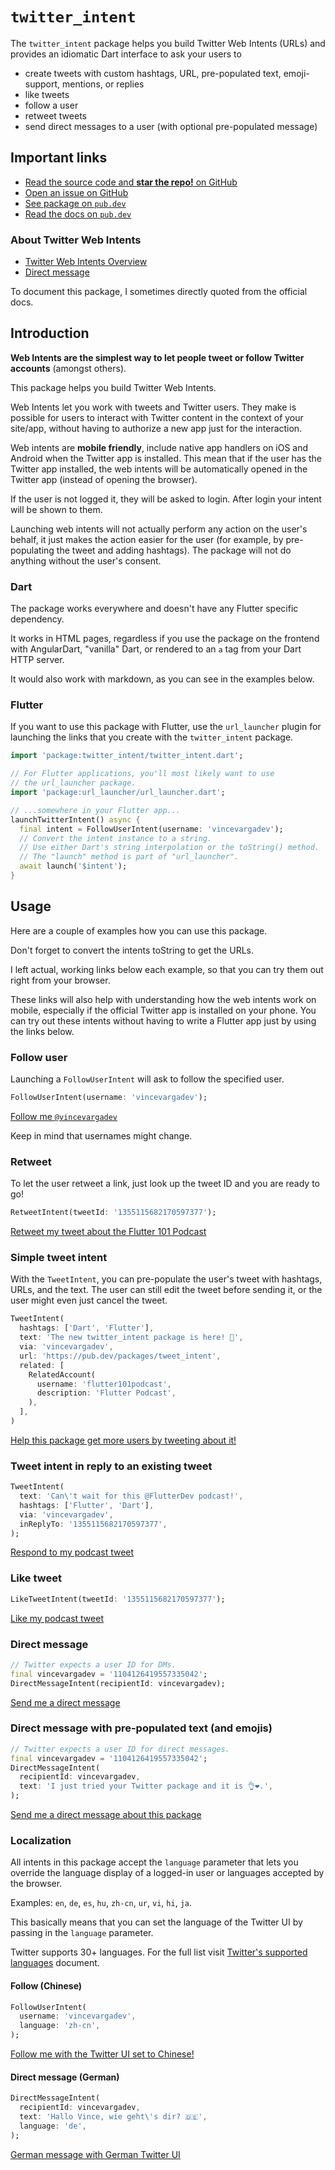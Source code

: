 # `twitter_intent`


The `twitter_intent` package helps you build Twitter Web Intents (URLs) and
provides an idiomatic Dart interface to ask your users to

* create tweets with custom hashtags, URL, pre-populated text, emoji-support, mentions, or replies
* like tweets
* follow a user
* retweet tweets
* send direct messages to a user (with optional pre-populated message)

## Important links

* [Read the source code and **star the repo!** on GitHub](https://github.com/dartsidedev/twitter_intent)
* [Open an issue on GitHub](https://github.com/dartsidedev/twitter_intent/issues)
* [See package on `pub.dev`](https://pub.dev/packages/twitter_intent)
* [Read the docs on `pub.dev`](https://pub.dev/documentation/twitter_intent/latest/)

### About Twitter Web Intents

* [Twitter Web Intents Overview](https://developer.twitter.com/en/docs/twitter-for-websites/web-intents/overview)
* [Direct message](https://developer.twitter.com/en/docs/twitter-for-websites/direct-message-button)

To document this package, I sometimes directly quoted from the official docs.

## Introduction 

**Web Intents are the simplest way to let people tweet or follow Twitter accounts** (amongst others).

This package helps you build Twitter Web Intents.

Web Intents let you work with tweets and Twitter users.
They make is possible for users to interact with Twitter content in the context
of your site/app, without having to authorize a new app just for the interaction.

Web intents are **mobile friendly**, include native app handlers on iOS and Android
when the Twitter app is installed.
This mean that if the user has the Twitter app installed, the web intents will
be automatically opened in the Twitter app (instead of opening the browser).

If the user is not logged it, they will be asked to login.
After login your intent will be shown to them.

Launching web intents will not actually perform any action on the user's behalf,
it just makes the action easier for the user (for example, by pre-populating the tweet and adding hashtags).
The package will not do anything without the user's consent.

### Dart

The package works everywhere and doesn't have any Flutter specific dependency.

It works in HTML pages, regardless if you use the package on the frontend with
AngularDart, "vanilla" Dart, or rendered to an `a` tag from your Dart HTTP server.

It would also work with markdown, as you can see in the examples below.

### Flutter

If you want to use this package with Flutter, use the `url_launcher` plugin
for launching the links that you create with the `twitter_intent` package.

```dart
import 'package:twitter_intent/twitter_intent.dart';

// For Flutter applications, you'll most likely want to use
// the url_launcher package.
import 'package:url_launcher/url_launcher.dart';

// ...somewhere in your Flutter app...
launchTwitterIntent() async {
  final intent = FollowUserIntent(username: 'vincevargadev');
  // Convert the intent instance to a string.
  // Use either Dart's string interpolation or the toString() method.
  // The "launch" method is part of "url_launcher".
  await launch('$intent');
}
```

## Usage

Here are a couple of examples how you can use this package.

Don't forget to convert the intents toString to get the URLs.

I left actual, working links below each example, so that you can try them out
right from your browser.

These links will also help with understanding how the web intents work on mobile, especially if the official Twitter app is
installed on your phone. You can try out these intents without having to write
a Flutter app just by using the links below.

### Follow user

Launching a `FollowUserIntent` will ask to follow the specified user.

```dart
FollowUserIntent(username: 'vincevargadev');
```

[Follow me `@vincevargadev`](https://twitter.com/intent/follow?screen_name=vincevargadev)

Keep in mind that usernames might change.

### Retweet

To let the user retweet a link, just look up the tweet ID and you are ready to go!

```dart
RetweetIntent(tweetId: '1355115682170597377');
```

[Retweet my tweet about the Flutter 101 Podcast](https://twitter.com/intent/retweet?tweet_id=1355115682170597377)

### Simple tweet intent

With the `TweetIntent`, you can pre-populate the user's tweet with hashtags,
URLs, and the text. The user can still edit the tweet before sending it, or the
user might even just cancel the tweet.

```dart
TweetIntent(
  hashtags: ['Dart', 'Flutter'],
  text: 'The new twitter_intent package is here! 🚀',
  via: 'vincevargadev',
  url: 'https://pub.dev/packages/tweet_intent',
  related: [
    RelatedAccount(
      username: 'flutter101podcast',
      description: 'Flutter Podcast',
    ),
  ],
)
```

[Help this package get more users by tweeting about it!](https://twitter.com/intent/tweet?text=The+new+twitter_intent+package+is+here%21+%F0%9F%9A%80&hashtags=Dart%2CFlutter&via=vincevargadev&url=https%3A%2F%2Fpub.dev%2Fpackages%2Ftweet_intent&related=flutter101podcast%3AFlutter+Podcast)

### Tweet intent in reply to an existing tweet

```dart
TweetIntent(
  text: 'Can\'t wait for this @FlutterDev podcast!',
  hashtags: ['Flutter', 'Dart'],
  via: 'vincevargadev',
  inReplyTo: '1355115682170597377',
);
```

[Respond to my podcast tweet](https://twitter.com/intent/tweet?text=Can%27t+wait+for+this+%40FlutterDev+podcast%21&hashtags=Flutter%2CDart&via=vincevargadev&in_reply_to=1355115682170597377)

### Like tweet

```dart
LikeTweetIntent(tweetId: '1355115682170597377');
```

[Like my podcast tweet](https://twitter.com/intent/like?tweet_id=1355115682170597377)

### Direct message

```dart
// Twitter expects a user ID for DMs.
final vincevargadev = '1104126419557335042';
DirectMessageIntent(recipientId: vincevargadev);
```

[Send me a direct message](https://twitter.com/messages/compose?recipient_id=1104126419557335042)

### Direct message with pre-populated text (and emojis)

```dart
// Twitter expects a user ID for direct messages.
final vincevargadev = '1104126419557335042';
DirectMessageIntent(
  recipientId: vincevargadev,
  text: 'I just tried your Twitter package and it is 👌❤️.',
);
```

[Send me a direct message about this package](https://twitter.com/messages/compose?recipient_id=1104126419557335042&text=I+just+tried+your+Twitter+package+and+it+is+%F0%9F%91%8C%E2%9D%A4%EF%B8%8F.)


### Localization 

All intents in this package accept the `language` parameter that lets you
override the language display of a logged-in user or languages accepted by
the browser.

Examples: `en`, `de`, `es`, `hu`, `zh-cn`, `ur`, `vi`, `hi`, `ja`.

This basically means that you can set the language of the Twitter UI by passing
in the `language` parameter.

Twitter supports 30+ languages. For the full list visit [Twitter's supported languages](https://developer.twitter.com/en/docs/twitter-for-websites/supported-languages) document.

#### Follow (Chinese)

```dart
FollowUserIntent(
  username: 'vincevargadev',
  language: 'zh-cn',
);
```

[Follow me with the Twitter UI set to Chinese!](https://twitter.com/intent/follow?screen_name=vincevargadev&lang=zh-cn)

#### Direct message (German)

```dart
DirectMessageIntent(
  recipientId: vincevargadev,
  text: 'Hallo Vince, wie geht\'s dir? 🇩🇪',
  language: 'de',
);
```

[German message with German Twitter UI](https://twitter.com/messages/compose?recipient_id=1104126419557335042&text=Hallo+Vince%2C+wie+geht%27s+dir%3F+%F0%9F%87%A9%F0%9F%87%AA&lang=de)

